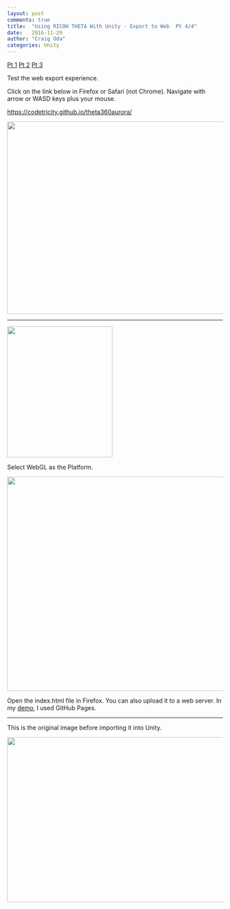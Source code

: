 ```yaml
---
layout: post
comments: true
title:  "Using RICOH THETA With Unity - Export to Web  Pt 4/4"
date:   2016-11-29
author: "Craig Oda"
categories: Unity
---
```

[Pt 1](http://theta360.guide/blog/unity/2016/11/29/guide-to-theta-unity-skybox.html)
[Pt 2](http://theta360.guide/blog/unity/2016/11/29/theta-unity-skybox-install-navigate.html)
[Pt 3](http://theta360.guide/blog/unity/2016/11/25/import-ricoh-theta-unity.html)

Test the web export experience.

Click on the link below in Firefox or Safari (not Chrome). Navigate with arrow or WASD keys plus your mouse.

https://codetricity.github.io/theta360aurora/

[<img src="http://lists.theta360.guide/uploads/default/original/2X/a/afaca783e001d76e70bd8d6ce75a394312694aab.png" width="690" height="449">](https://codetricity.github.io/theta360aurora/)

----

<img src="http://lists.theta360.guide/uploads/default/original/2X/f/fd4e1f32aa517914777add3dc0e0c042504c5053.png" width="246" height="306">

Select WebGL as the Platform.

<img src="http://lists.theta360.guide/uploads/default/original/2X/7/7a7dbe6d58b27e51cb5085a838b317601533559a.png" width="515" height="500">

Open the index.html file in Firefox. You can also upload it to a web server. In my [demo](https://codetricity.github.io/theta360aurora/), I used GitHub Pages.

---

This is the original image before importing it into Unity.

<img src="http://lists.theta360.guide/uploads/default/original/2X/0/0981257716e74b46d97218e1bab8925c170ab50e.jpg" width="690" height="385">
